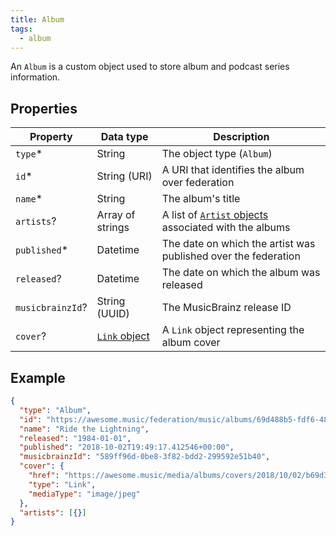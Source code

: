 ```yaml
---
title: Album
tags:
  - album
---
```


An `Album` is a custom object used to store album and podcast series information.

## Properties

| Property         | Data type                                                                   | Description                                                     |
| ---------------- | --------------------------------------------------------------------------- | --------------------------------------------------------------- |
| `type`\*         | String                                                                      | The object type (`Album`)                                       |
| `id`\*           | String (URI)                                                                | A URI that identifies the album over federation                 |
| `name`\*         | String                                                                      | The album's title                                               |
| `artists`?       | Array of strings                                                            | A list of [`Artist` objects](artist) associated with the albums |
| `published`\*    | Datetime                                                                    | The date on which the artist was published over the federation  |
| `released`?      | Datetime                                                                    | The date on which the album was released                        |
| `musicbrainzId`? | String (UUID)                                                               | The MusicBrainz release ID                                      |
| `cover`?         | [`Link` object](https://www.w3.org/TR/activitystreams-vocabulary/#dfn-link) | A `Link` object representing the album cover                    |

## Example

```json
{
  "type": "Album",
  "id": "https://awesome.music/federation/music/albums/69d488b5-fdf6-4803-b47c-9bb7098ea57e",
  "name": "Ride the Lightning",
  "released": "1984-01-01",
  "published": "2018-10-02T19:49:17.412546+00:00",
  "musicbrainzId": "589ff96d-0be8-3f82-bdd2-299592e51b40",
  "cover": {
    "href": "https://awesome.music/media/albums/covers/2018/10/02/b69d398b5-fdf6-4803-b47c-9bb7098ea57e.jpg",
    "type": "Link",
    "mediaType": "image/jpeg"
  },
  "artists": [{}]
}
```
